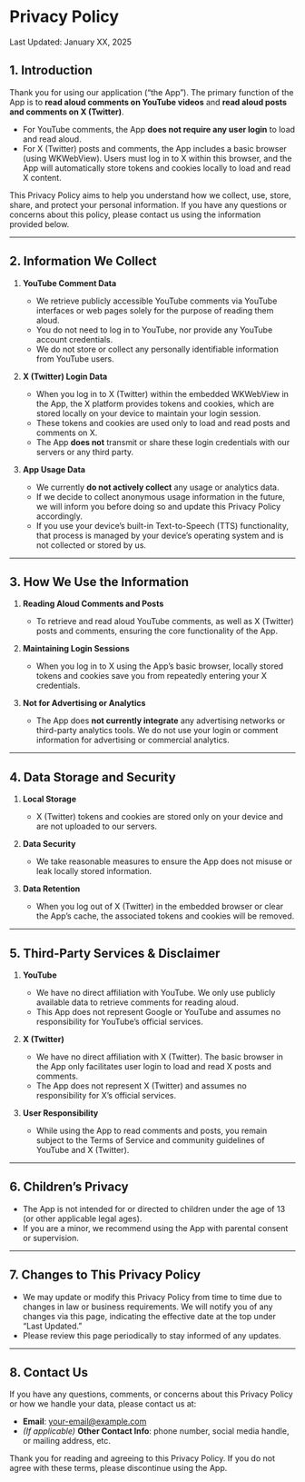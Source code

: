 # Privacy Policy

Last Updated: January XX, 2025

## 1. Introduction
Thank you for using our application (“the App”). The primary function of the App is to **read aloud comments on YouTube videos** and **read aloud posts and comments on X (Twitter)**.  
- For YouTube comments, the App **does not require any user login** to load and read aloud.  
- For X (Twitter) posts and comments, the App includes a basic browser (using WKWebView). Users must log in to X within this browser, and the App will automatically store tokens and cookies locally to load and read X content.

This Privacy Policy aims to help you understand how we collect, use, store, share, and protect your personal information. If you have any questions or concerns about this policy, please contact us using the information provided below.

---

## 2. Information We Collect
1. **YouTube Comment Data**  
   - We retrieve publicly accessible YouTube comments via YouTube interfaces or web pages solely for the purpose of reading them aloud.  
   - You do not need to log in to YouTube, nor provide any YouTube account credentials.  
   - We do not store or collect any personally identifiable information from YouTube users.

2. **X (Twitter) Login Data**  
   - When you log in to X (Twitter) within the embedded WKWebView in the App, the X platform provides tokens and cookies, which are stored locally on your device to maintain your login session.  
   - These tokens and cookies are used only to load and read posts and comments on X.  
   - The App **does not** transmit or share these login credentials with our servers or any third party.

3. **App Usage Data**  
   - We currently **do not actively collect** any usage or analytics data.  
   - If we decide to collect anonymous usage information in the future, we will inform you before doing so and update this Privacy Policy accordingly.  
   - If you use your device’s built-in Text-to-Speech (TTS) functionality, that process is managed by your device’s operating system and is not collected or stored by us.

---

## 3. How We Use the Information
1. **Reading Aloud Comments and Posts**  
   - To retrieve and read aloud YouTube comments, as well as X (Twitter) posts and comments, ensuring the core functionality of the App.

2. **Maintaining Login Sessions**  
   - When you log in to X using the App’s basic browser, locally stored tokens and cookies save you from repeatedly entering your X credentials.

3. **Not for Advertising or Analytics**  
   - The App does **not currently integrate** any advertising networks or third-party analytics tools. We do not use your login or comment information for advertising or commercial analytics.

---

## 4. Data Storage and Security
1. **Local Storage**  
   - X (Twitter) tokens and cookies are stored only on your device and are not uploaded to our servers.

2. **Data Security**  
   - We take reasonable measures to ensure the App does not misuse or leak locally stored information.

3. **Data Retention**  
   - When you log out of X (Twitter) in the embedded browser or clear the App’s cache, the associated tokens and cookies will be removed.

---

## 5. Third-Party Services & Disclaimer
1. **YouTube**  
   - We have no direct affiliation with YouTube. We only use publicly available data to retrieve comments for reading aloud.  
   - This App does not represent Google or YouTube and assumes no responsibility for YouTube’s official services.

2. **X (Twitter)**  
   - We have no direct affiliation with X (Twitter). The basic browser in the App only facilitates user login to load and read X posts and comments.  
   - The App does not represent X (Twitter) and assumes no responsibility for X’s official services.

3. **User Responsibility**  
   - While using the App to read comments and posts, you remain subject to the Terms of Service and community guidelines of YouTube and X (Twitter).

---

## 6. Children’s Privacy
- The App is not intended for or directed to children under the age of 13 (or other applicable legal ages).  
- If you are a minor, we recommend using the App with parental consent or supervision.

---

## 7. Changes to This Privacy Policy
- We may update or modify this Privacy Policy from time to time due to changes in law or business requirements. We will notify you of any changes via this page, indicating the effective date at the top under “Last Updated.”  
- Please review this page periodically to stay informed of any updates.

---

## 8. Contact Us
If you have any questions, comments, or concerns about this Privacy Policy or how we handle your data, please contact us at:

- **Email**: [your-email@example.com](mailto:your-email@example.com)  
- *(If applicable)* **Other Contact Info**: phone number, social media handle, or mailing address, etc.

Thank you for reading and agreeing to this Privacy Policy. If you do not agree with these terms, please discontinue using the App.
